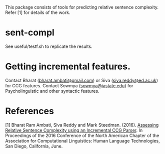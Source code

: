 This package consists of tools for predicting relative sentence complexity. Refer [1] for details of the work.

# sent-compl
See useful/testf.sh to replicate the results.

# Getting incremental features.
Contact Bharat (bharat.ambati@gmail.com) or Siva (siva.reddy@ed.ac.uk) for CCG features.
Contact Sowmya (sowmya@iastate.edu) for Psycholinguistic and other syntactic features.

# References
[1] Bharat Ram Ambati, Siva Reddy and Mark Steedman. (2016). [Assessing Relative Sentence Complexity using an Incremental CCG Parser](http://sivareddy.in/papers/ambati2016assessing.pdf). In Proceedings of the 2016 Conference of the North American Chapter of the Association for Computational Linguistics: Human Language Technologies, San Diego, California, June.
